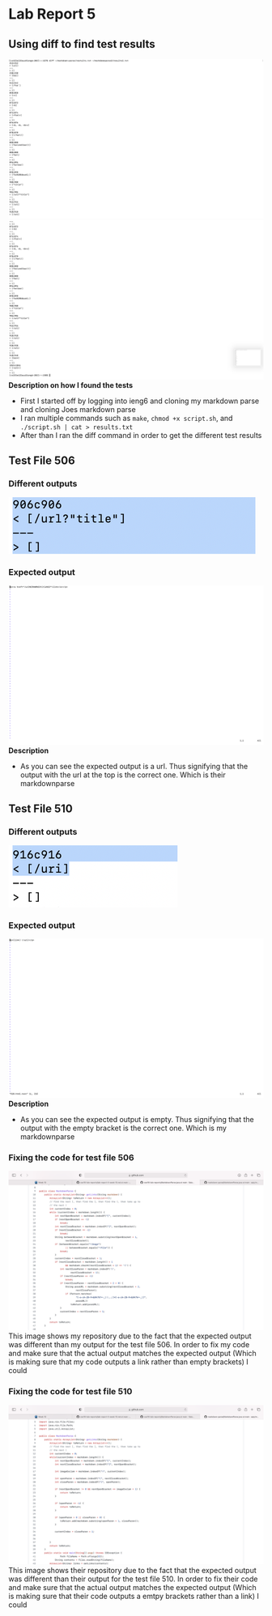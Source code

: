 # Lab Report 5
## Using diff to find test results
![Image](Right1.png) 
![Image](Right2.png) 
**Description on how I found the tests** 
- First I started off by logging into ieng6 and cloning my markdown parse and cloning Joes markdown parse
- I ran multiple commands such as `make`, `chmod +x script.sh`, and `./script.sh | cat > results.txt`
- After than I ran the diff command in order to get the different test results

## Test File 506
### Different outputs
![Image](T.png) 
### Expected output
![Image](Realexpected.png) 
**Description** 
- As you can see the expected output is a url. Thus signifying that the output with the url at the top is the correct one. Which is their markdownparse

## Test File 510
### Different outputs
![Image](T1.png) 
### Expected output
![Image](Realexpected1.png) 
**Description** 
- As you can see the expected output is empty. Thus signifying that the output with the empty bracket is the correct one. Which is my markdownparse

### Fixing the code for test file 506
![Image](mine.png) 
This image shows my repository due to the fact that the expected output was different than my output for the test file 506. In order to fix my code and make sure that the actual output matches the expected output (Which is making sure that my code outputs a link rather than empty brackets) I could

### Fixing the code for test file 510
![Image](their.png) 
This image shows their repository due to the fact that the expected output was different than their output for the test file 510. In order to fix their code and make sure that the actual output matches the expected output (Which is making sure that their code outputs a emtpy brackets rather than a link) I could

